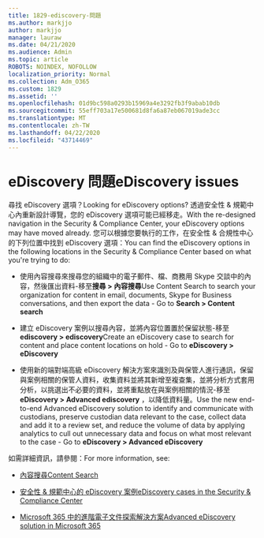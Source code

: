 ```yaml
---
title: 1829-ediscovery-問題
ms.author: markjjo
author: markjjo
manager: lauraw
ms.date: 04/21/2020
ms.audience: Admin
ms.topic: article
ROBOTS: NOINDEX, NOFOLLOW
localization_priority: Normal
ms.collection: Adm_O365
ms.custom: 1829
ms.assetid: ''
ms.openlocfilehash: 01d9bc598a0293b15969a4e3292fb3f9abab10db
ms.sourcegitcommit: 55eff703a17e500681d8fa6a87eb067019ade3cc
ms.translationtype: MT
ms.contentlocale: zh-TW
ms.lasthandoff: 04/22/2020
ms.locfileid: "43714469"
---
```

# <a name="ediscovery-issues"></a><span data-ttu-id="889e1-102">eDiscovery 問題</span><span class="sxs-lookup"><span data-stu-id="889e1-102">eDiscovery issues</span></span>

<span data-ttu-id="889e1-103">尋找 eDiscovery 選項？</span><span class="sxs-lookup"><span data-stu-id="889e1-103">Looking for eDiscovery options?</span></span> <span data-ttu-id="889e1-104">透過安全性 & 規範中心內重新設計導覽，您的 eDiscovery 選項可能已經移走。</span><span class="sxs-lookup"><span data-stu-id="889e1-104">With the re-designed navigation in the Security & Compliance Center, your eDiscovery options may have moved already.</span></span>  <span data-ttu-id="889e1-105">您可以根據您要執行的工作，在安全性 & 合規性中心的下列位置中找到 eDiscovery 選項：</span><span class="sxs-lookup"><span data-stu-id="889e1-105">You can find the eDiscovery options in the following locations in the Security & Compliance Center based on what you're trying to do:</span></span>

- <span data-ttu-id="889e1-106">使用內容搜尋來搜尋您的組織中的電子郵件、檔、商務用 Skype 交談中的內容，然後匯出資料-移至**搜尋 > 內容搜尋**</span><span class="sxs-lookup"><span data-stu-id="889e1-106">Use Content Search to search your organization for content in email, documents, Skype for Business conversations, and then export the data - Go to **Search > Content search**</span></span>

- <span data-ttu-id="889e1-107">建立 eDiscovery 案例以搜尋內容，並將內容位置置於保留狀態-移至**ediscovery > ediscovery**</span><span class="sxs-lookup"><span data-stu-id="889e1-107">Create an eDiscovery case to search for content and place content locations on hold - Go to **eDiscovery > eDiscovery**</span></span>

- <span data-ttu-id="889e1-108">使用新的端對端高級 eDiscovery 解決方案來識別及與保管人進行通訊，保留與案例相關的保管人資料，收集資料並將其新增至複查集，並將分析方式套用分析，以挑選出不必要的資料，並將重點放在與案例相關的情況-移至**eDiscovery > Advanced ediscovery** ，以降低資料量。</span><span class="sxs-lookup"><span data-stu-id="889e1-108">Use the new end-to-end Advanced eDiscovery solution to identify and communicate with custodians, preserve custodian data relevant to the case, collect data and add it to a review set, and reduce the volume of data by applying analytics to cull out unnecessary data and focus on what most relevant to the case -  Go to **eDiscovery > Advanced eDiscovery**</span></span>

<span data-ttu-id="889e1-109">如需詳細資訊，請參閱：</span><span class="sxs-lookup"><span data-stu-id="889e1-109">For more information, see:</span></span>

- [<span data-ttu-id="889e1-110">內容搜尋</span><span class="sxs-lookup"><span data-stu-id="889e1-110">Content Search</span></span>](https://docs.microsoft.com/office365/securitycompliance/content-search)

- [<span data-ttu-id="889e1-111">安全性 & 規範中心的 eDiscovery 案例</span><span class="sxs-lookup"><span data-stu-id="889e1-111">eDiscovery cases in the Security & Compliance Center</span></span>](https://docs.microsoft.com/office365/securitycompliance/ediscovery-cases)

- [<span data-ttu-id="889e1-112">Microsoft 365 中的進階電子文件探索解決方案</span><span class="sxs-lookup"><span data-stu-id="889e1-112">Advanced eDiscovery solution in Microsoft 365</span></span>](https://docs.microsoft.com/office365/securitycompliance/compliance20/overview-ediscovery-20)
